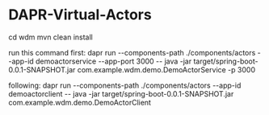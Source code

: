 # DAPR-Virtual-Actors

cd wdm
mvn clean install

run this command first:
dapr run --components-path ./components/actors --app-id demoactorservice --app-port 3000 -- java -jar target/spring-boot-0.0.1-SNAPSHOT.jar com.example.wdm.demo.DemoActorService -p 3000

following:
dapr run --components-path ./components/actors --app-id demoactorclient -- java -jar target/spring-boot-0.0.1-SNAPSHOT.jar com.example.wdm.demo.DemoActorClient
